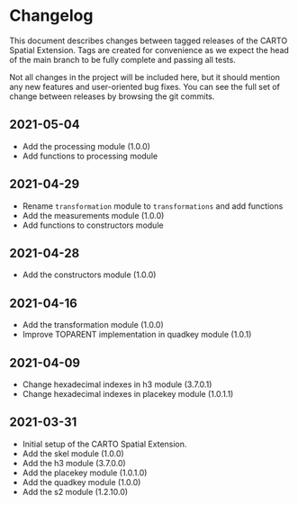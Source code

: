 # Changelog
This document describes changes between tagged releases of the CARTO Spatial Extension. Tags are created for convenience as we expect the head of the main branch to be fully complete and passing all tests.

Not all changes in the project will be included here, but it should mention any new features and user-oriented bug fixes. You can see the full set of change between releases by browsing the git commits.

## 2021-05-04

* Add the processing module (1.0.0)
* Add functions to processing module

## 2021-04-29

* Rename `transformation` module to `transformations` and add functions
* Add the measurements module (1.0.0)
* Add functions to constructors module

## 2021-04-28

* Add the constructors module (1.0.0)

## 2021-04-16

* Add the transformation module (1.0.0)
* Improve TOPARENT implementation in quadkey module (1.0.1)

## 2021-04-09

* Change hexadecimal indexes in h3 module (3.7.0.1)
* Change hexadecimal indexes in placekey module (1.0.1.1)

## 2021-03-31

* Initial setup of the CARTO Spatial Extension.
* Add the skel module (1.0.0)
* Add the h3 module (3.7.0.0)
* Add the placekey module (1.0.1.0)
* Add the quadkey module (1.0.0)
* Add the s2 module (1.2.10.0)
